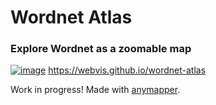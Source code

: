 # Wordnet Atlas
### Explore Wordnet as a zoomable map

[![image](https://user-images.githubusercontent.com/1604569/151156504-2adf9e9a-cfe9-4211-a243-9af2278c1603.png)](https://webvis.github.io/wordnet-atlas)
https://webvis.github.io/wordnet-atlas

Work in progress! Made with [anymapper](https://github.com/webvis/anymapper).
